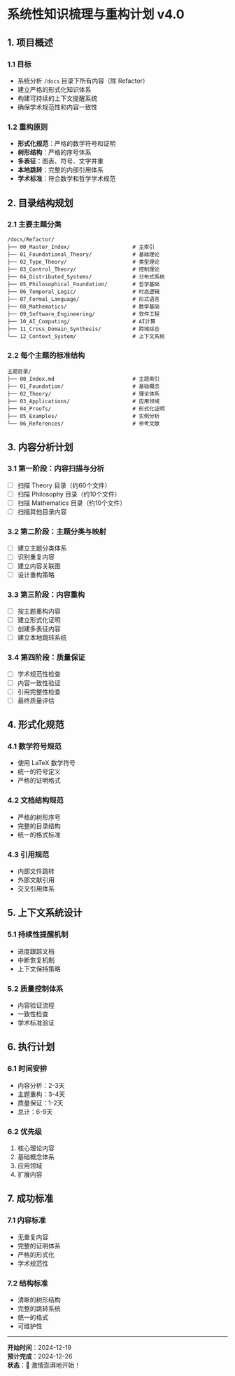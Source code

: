 # 系统性知识梳理与重构计划 v4.0

## 1. 项目概述

### 1.1 目标

- 系统分析 `/docs` 目录下所有内容（除 Refactor）
- 建立严格的形式化知识体系
- 构建可持续的上下文提醒系统
- 确保学术规范性和内容一致性

### 1.2 重构原则

- **形式化规范**：严格的数学符号和证明
- **树形结构**：严格的序号体系
- **多表征**：图表、符号、文字并重
- **本地跳转**：完整的内部引用体系
- **学术标准**：符合数学和哲学学术规范

## 2. 目录结构规划

### 2.1 主要主题分类

```text
/docs/Refactor/
├── 00_Master_Index/                    # 主索引
├── 01_Foundational_Theory/             # 基础理论
├── 02_Type_Theory/                     # 类型理论
├── 03_Control_Theory/                  # 控制理论
├── 04_Distributed_Systems/             # 分布式系统
├── 05_Philosophical_Foundation/        # 哲学基础
├── 06_Temporal_Logic/                  # 时态逻辑
├── 07_Formal_Language/                 # 形式语言
├── 08_Mathematics/                     # 数学基础
├── 09_Software_Engineering/            # 软件工程
├── 10_AI_Computing/                    # AI计算
├── 11_Cross_Domain_Synthesis/          # 跨域综合
└── 12_Context_System/                  # 上下文系统
```

### 2.2 每个主题的标准结构

```text
主题目录/
├── 00_Index.md                         # 主题索引
├── 01_Foundation/                      # 基础概念
├── 02_Theory/                          # 理论体系
├── 03_Applications/                    # 应用领域
├── 04_Proofs/                          # 形式化证明
├── 05_Examples/                        # 实例分析
└── 06_References/                      # 参考文献
```

## 3. 内容分析计划

### 3.1 第一阶段：内容扫描与分析

- [ ] 扫描 Theory 目录（约60个文件）
- [ ] 扫描 Philosophy 目录（约10个文件）
- [ ] 扫描 Mathematics 目录（约10个文件）
- [ ] 扫描其他目录内容

### 3.2 第二阶段：主题分类与映射

- [ ] 建立主题分类体系
- [ ] 识别重复内容
- [ ] 建立内容关联图
- [ ] 设计重构策略

### 3.3 第三阶段：内容重构

- [ ] 按主题重构内容
- [ ] 建立形式化证明
- [ ] 创建多表征内容
- [ ] 建立本地跳转系统

### 3.4 第四阶段：质量保证

- [ ] 学术规范性检查
- [ ] 内容一致性验证
- [ ] 引用完整性检查
- [ ] 最终质量评估

## 4. 形式化规范

### 4.1 数学符号规范

- 使用 LaTeX 数学符号
- 统一的符号定义
- 严格的证明格式

### 4.2 文档结构规范

- 严格的树形序号
- 完整的目录结构
- 统一的格式标准

### 4.3 引用规范

- 内部文件跳转
- 外部文献引用
- 交叉引用体系

## 5. 上下文系统设计

### 5.1 持续性提醒机制

- 进度跟踪文档
- 中断恢复机制
- 上下文保持策略

### 5.2 质量控制体系

- 内容验证流程
- 一致性检查
- 学术标准验证

## 6. 执行计划

### 6.1 时间安排

- 内容分析：2-3天
- 主题重构：3-4天
- 质量保证：1-2天
- 总计：6-9天

### 6.2 优先级

1. 核心理论内容
2. 基础概念体系
3. 应用领域
4. 扩展内容

## 7. 成功标准

### 7.1 内容标准

- 无重复内容
- 完整的证明体系
- 严格的形式化
- 学术规范性

### 7.2 结构标准

- 清晰的树形结构
- 完整的跳转系统
- 统一的格式
- 可维护性

---

**开始时间**：2024-12-19  
**预计完成**：2024-12-26  
**状态**：🚀 激情澎湃地开始！

